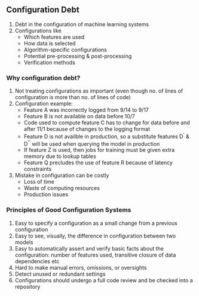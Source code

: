 ## Configuration Debt

1. Debt in the configuration of machine learning systems
2. Configurations like
    - Which features are used
    - How data is selected
    - Algorithm-specific configurations
    - Potential pre-processing & post-processing
    - Verification methods

### Why configuration debt?

1. Not treating configurations as important (even though no. of lines of configuration is more than no. of lines of code)
2. Configuration example:
    - Feature A was incorrectly logged from 9/14 to 9/17
    - Feature B is not available on data before 10/7
    - Code used to compute feature C has to change for data before and after 11/1 because of changes to the logging format
    - Feature D is not availble in production, so a substitute features D<sup>'</sup> & D<sup>''</sup> will be used when querying the model in production
    - If feature Z is used, then jobs for training must be given extra memory due to lookup tables
    - Feature Q precludes the use of feature R because of latency constraints
3. Mistake in configuration can be costly
    - Loss of time
    - Waste of computing resources
    - Production issues

### Principles of Good Configuration Systems

1. Easy to specify a configuration as a small change from a previous configuration
2. Easy to see, visually, the difference in configuration between two models
3. Easy to automatically assert and verify basic facts about the configuration: number of features used, transitive closure of data dependencies etc
4. Hard to make manual errors, omissions, or oversights
5. Detect unused or redundant settings
6. Configurations should undergo a full code review and be checked into a repository
